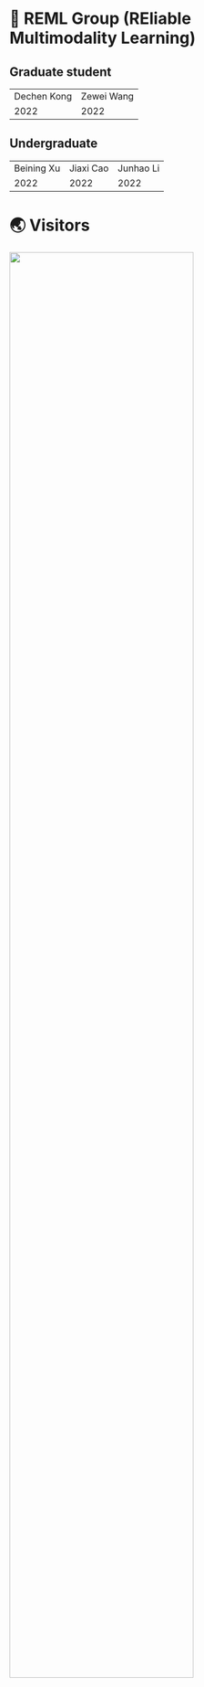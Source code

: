 # 🥼 REML Group (REliable Multimodality Learning)

## Graduate student
<table>
  <tr>
    <td>Dechen Kong</td>
    <td>Zewei Wang</td>
  </tr>
  <tr>
    <td>2022</td>
    <td>2022</td>
  </tr>
</table>

## Undergraduate
<table>
  <tr>
    <td>Beining Xu</td>
    <td>Jiaxi Cao</td>
	<td>Junhao Li</td>
  </tr>
  <tr>
    <td>2022</td>
    <td>2022</td>
	<td>2022</td>
  </tr>
</table>

# 🌏 Visitors
<a href="https://clustrmaps.com/site/1bmij" title="Visit tracker"><img style="width:80%; height:auto;" src="//clustrmaps.com/map_v2.png?cl=080808&w=1500&t=tt&d=YG8B7pzv_G-mlx6bjDboAhC94R2P2UjBQJcwDPniMnI&co=ffffff&ct=808080" /></a>